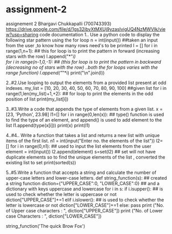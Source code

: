 # assignment-2
assignement 2
Bhargavi Chukkapalli (700743393)
https://drive.google.com/file/d/1gs32ibvXtMXUj9yzasIvigUQ4NzMWVlk/view?usp=sharing
code documentation
1.. Use a python code to display the following star pattern using the for loop
   n = int(input())  ##taken an input from the user ,to know how many rows need's to be printed
   l = [] 
   for i in range(1,n+1):   ## this for loop is to print the pattern in forward (increasing stars with the row)
       l.append("*"*i)  
   for i in range(n-1,0,-1): ## (this for loop is to print the pattern in backward (decreasing no of stars with the row) ..both the for loops varies with the range function)
       l.append("*"*i)
   print("\n".join(l))


2..#2.Use looping to output the elements from a provided list present at odd indexes.
my_list = [10, 20, 30, 40, 50, 60, 70, 80, 90, 100]  ##given list
for i in range(1,len(my_list)+1,+2):    ## for loop to print the elements in the odd position of list 
    print(my_list[i])
    
3..#3.Write a code that appends the type of elements from a given list.
x = [23, 'Python', 23.98]
l1=[]
for i in range(0,len(x)):   ## type() function is used to find the type of an element, and append() is used to add element to the list 
    l1.append(type(x[i]))
print(x)
print(l1)

4..#4.. Write a function that takes a list and returns a new list with unique items of the first list.
n1 = int(input("Enter no. the elements of the list"))
l2= []
for i in range(0,n1):   ## used to input the list elements from the user
    element = int(input())
    l2.append(element)
s=set(l2)   ## set will not have duplicate elements so to find the unique elements of the list , converted the existing list to set
print(sorted(s))


5..#5.Write a function that accepts a string and calculate the number of upper-case letters and lower-case letters.
def string_function(s):         ## created a string function 
    diction={"UPPER_CASE":0, "LOWER_CASE":0}   ## and a dictionary with keys uppercase and lowercase
    for i in s:
        if i.isupper():        ## is used to check whether the letter is uppercase or not
           diction["UPPER_CASE"]+=1
        elif i.islower():       ## is used to check whether the letter is lowercase or not
           diction["LOWER_CASE"]+=1
        else:
           pass
    print ("No. of Upper case characters : ", diction["UPPER_CASE"])
    print ("No. of Lower case Characters : ", diction["LOWER_CASE"])

string_function('The quick Brow Fox')
    
